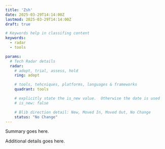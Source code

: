 ```yaml
---
title: 'Zsh'
date: 2025-03-29T14:14:00Z
lastmod: 2025-03-29T14:14:00Z
draft: true

# Keywords help in classifing content
keywords:
  - radar
  - tools

params:
  # Tech Radar details
  radar:
    # adopt, trial, assess, hold
    ring: adopt

    # tools, tehcniques, platforms, languages & frameworks
    quadrant: tools

    # explicitly state the is_new value.  Otherwise the date is used
    # is_new: false

    # Blib direction detail: New, Moved In, Moved Out, No Change
    status: "No Change"
---
```


Summary goes here.

<!--more-->

Additional details goes here.

